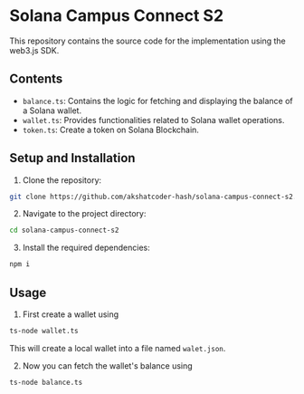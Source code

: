 
# Solana Campus Connect S2

This repository contains the source code for the implementation using the web3.js SDK.

## Contents

- `balance.ts`: Contains the logic for fetching and displaying the balance of a Solana wallet.
- `wallet.ts`: Provides functionalities related to Solana wallet operations.
- `token.ts`: Create a token on Solana Blockchain.

## Setup and Installation

1. Clone the repository:
```bash
git clone https://github.com/akshatcoder-hash/solana-campus-connect-s2.git
```

2. Navigate to the project directory:

```bash
cd solana-campus-connect-s2
```

3. Install the required dependencies:

```bash
npm i
```

## Usage

1. First create a wallet using

```bash
ts-node wallet.ts
```

This will create a local wallet into a file named `walet.json`.

2. Now you can fetch the wallet's balance using

```bash
ts-node balance.ts
```

